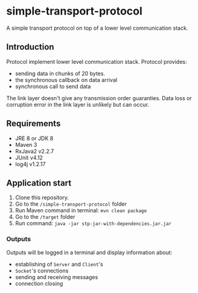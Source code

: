 # simple-transport-protocol
A simple transport protocol on top of a lower level communication stack.

## Introduction
Protocol implement lower level communication stack.
Protocol provides:
- sending data in chunks of 20 bytes.
- the synchronous callback on data arrival 
- synchronous call to send data

The link layer doesn't give any transmission order guaranties.
Data loss or corruption error in the link layer is unlikely but can occur.

## Requirements
- JRE 8 or JDK 8
- Maven 3
- RxJava2 v2.2.7
- JUnit v4.12
- log4j v1.2.17

## Application start
1. Clone this repository. 
2. Go to the ```/simple-transport-protocol``` folder 
3. Run Maven command in terminal:
```mvn clean package```
4. Go to the ```/target``` folder 
5. Run command: ```java -jar stp-jar-with-dependencies.jar.jar```

### Outputs
Outputs will be logged in a terminal and display information about:
- establishing of ```Server``` and ```Client```'s
- ```Socket```'s connections
- sending and receiving messages
- connection closing
